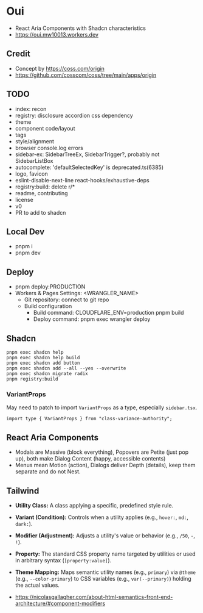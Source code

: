 # Oui

- React Aria Components with Shadcn characteristics
- https://oui.mw10013.workers.dev

## Credit

- Concept by https://coss.com/origin
- https://github.com/cosscom/coss/tree/main/apps/origin

## TODO

- index: recon
- registry: disclosure accordion css dependency
- theme
- component code/layout
- tags
- style/alignment
- browser console.log errors
- sidebar-ex: SidebarTreeEx, SidebarTrigger?, probably not SidebarListBox
- autocomplete: 'defaultSelectedKey' is deprecated.ts(6385)
- logo, favicon
- eslint-disable-next-line react-hooks/exhaustive-deps
- registry:build: delete r/\*
- readme, contributing
- license
- v0
- PR to add to shadcn

## Local Dev

- pnpm i
- pnpm dev

## Deploy

- pnpm deploy:PRODUCTION
- Workers & Pages Settings: <WRANGLER_NAME>
  - Git repository: connect to git repo
  - Build configuration
    - Build command: CLOUDFLARE_ENV=production pnpm build
    - Deploy command: pnpm exec wrangler deploy

## Shadcn

```
pnpm exec shadcn help
pnpm exec shadcn help build
pnpm exec shadcn add button
pnpm exec shadcn add --all --yes --overwrite
pnpm exec shadcn migrate radix
pnpm registry:build

```

### VariantProps

May need to patch to import `VariantProps` as a type, especially `sidebar.tsx`.

```
import type { VariantProps } from "class-variance-authority";
```

## React Aria Components

- Modals are Massive (block everything), Popovers are Petite (just pop up), both make Dialog Content (happy, accessible contents)
- Menus mean Motion (action), Dialogs deliver Depth (details), keep them separate and do not Nest.

## Tailwind

- **Utility Class:** A class applying a specific, predefined style rule.
- **Variant (Condition):** Controls when a utility applies (e.g., `hover:`, `md:`, `dark:`).
- **Modifier (Adjustment):** Adjusts a utility's value or behavior (e.g., `/50`, `-`, `!`).
- **Property:** The standard CSS property name targeted by utilities or used in arbitrary syntax (`[property:value]`).
- **Theme Mapping:** Maps semantic utility names (e.g., `primary`) via `@theme` (e.g., `--color-primary`) to CSS variables (e.g., `var(--primary)`) holding the actual values.

- https://nicolasgallagher.com/about-html-semantics-front-end-architecture/#component-modifiers
